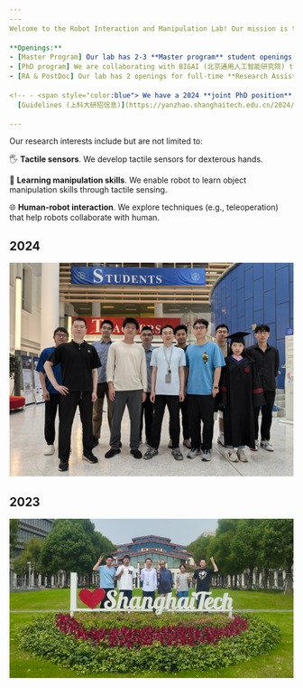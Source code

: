 ```yaml
---
---
Welcome to the Robot Interaction and Manipulation Lab! Our mission is to develop tactile sensing capabilities for humanoid robots.

**Openings:** 
- [Master Program] Our lab has 2-3 **Master program** student openings every year: 2025 保研推免，含报名中的夏令营([夏令营招生简章](https://sist.shanghaitech.edu.cn/2024/0513/c2863a1096341/page.htm)、[报名入口](https://gadmission.shanghaitech.edu.cn/enroll_student/))、统考. Feel free to shot me an email (xiaochx AT shanghaitech.edu.cn) or fill information [应聘 APPLY](https://l1l6pvkmmmw.feishu.cn/share/base/form/shrcnSqulK34HeHeSwWuzwVkxMd){: .button}.
- [PhD program] We are collaborating with BIGAI (北京通用人工智能研究院) to admit 2025 PhD students, focusing on robot manipulation, teleoperation, and related areas. 推免直博夏令营报名中：[通计划夏令营](https://mp.weixin.qq.com/s/PgF59X2Gijm5d1-fRyTdbQ). 需要同时报名上科大夏令营。
- [RA & PostDoc] Our lab has 2 openings for full-time **Research Assistant** and **Research Assistant Professor (or PostDoc)** [应聘 APPLY](https://l1l6pvkmmmw.feishu.cn/share/base/form/shrcnSqulK34HeHeSwWuzwVkxMd){: .button}.

<!-- - <span style="color:blue"> We have a 2024 **joint PhD position** available with BIGAI (北京通用人工智能研究院), focusing on robot manipulation, teleoperation, and related areas (application deadline: May 29 2024). Feel free to contact us by email.  For application details, please refer to
  [Guidelines (上科大研招信息)](https://yanzhao.shanghaitech.edu.cn/2024/0428/c2420a1094332/page.htm)  </span> -->

---
```


Our research interests include but are not limited to:

🖐️ **Tactile sensors**. We develop tactile sensors for dexterous hands.

🧠 **Learning manipulation skills**. We enable robot to learn object manipulation skills through tactile sensing. 

🌐 **Human-robot interaction**. We explore techniques (e.g., teleoperation) that help robots collaborate with human. 


## 2024
<p align="center">
  <img src="images/lab-photo-2024.jpg">
</p>

## 2023
<p align="center">
  <img src="images/lab-photo-2023.PNG">
</p>

